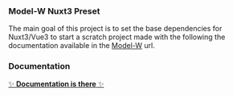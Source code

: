 ### Model-W Nuxt3 Preset

The main goal of this project is to set the base dependencies for Nuxt3/Vue3 to start a scratch project made 
with the following the documentation available in the [Model-W](https://github.com/ModelW/project-maker) url.

### Documentation

[✨ **Documentation is there** ✨](http://modelw-nuxt3-preset.rtfd.io/)
